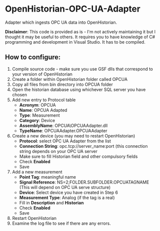 # OpenHistorian-OPC-UA-Adapter
Adapter which ingests OPC UA data into OpenHistorian.

**Disclaimer**: This code is provided as is - I'm not actively maintaining it but I thought it may be useful to others. It requires you to have knowledge of C# programming and development in Visual Studio. It has to be compiled.

## How to configure:
1. Compile source code - make sure you use GSF dlls that correspond to your version of OpenHistorian
2. Create a folder within OpenHistorian folder called OPCUA
3. Copy all files from bin directory into OPCUA folder
4. Open the historian database using whichever SQL server you have chosen
5. Add new entry to Protocol table
    - **Acronym**: OPCUA
    - **Name**: OPCUA Adapted
    - **Type**: Measurement
    - **Category**: Device
    - **AssemblyName**: OPCUA\OPCUAAdapter.dll
    - **TypeName**: OPCUAAdapter.OPCUAAdapter
6. Create a new device (you may need to restart OpenHistorian)
    - **Protocol**: select OPC UA Adapter from the list
    - **Connection String**: opc.tcp://server_name:port (this connection string depends on your OPC UA server
    - Make sure to fill Historian field and other compulsory fields
    - Check **Enabled**
    - Save
7. Add a new measurement
    - **Point Tag**: meaningful name
    - **Signal Reference**: NS=2;FOLDER.SUBFOLDER.OPCUATAGNAME (This will depend on OPC UA serve structure)
    - **Device**: Select device you have created in Step 6
    - **Measurement Type**: Analog (if the tag is a real)
    - Fill in **Description** and **Historian**
    - Check **Enabled**
    - Save
8. Restart OpenHistorian
9. Examine the log file to see if there are any errors.
